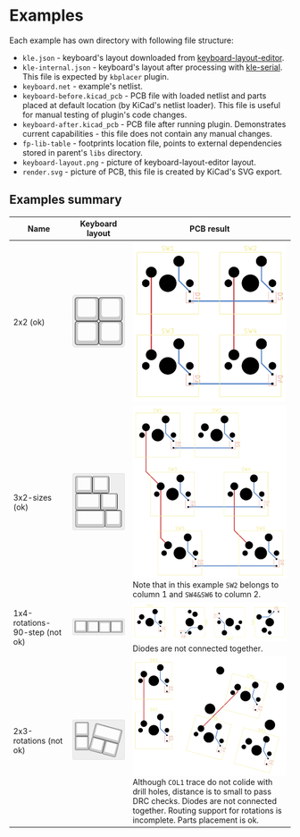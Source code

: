 # Examples

Each example has own directory with following file structure:

- `kle.json` - keyboard's layout downloaded from [keyboard-layout-editor](http://www.keyboard-layout-editor.com).
- `kle-internal.json` - keyboard's layout after processing with [kle-serial](https://github.com/ijprest/kle-serial).
  This file is expected by `kbplacer` plugin.
- `keyboard.net` - example's netlist.
- `keyboard-before.kicad_pcb` - PCB file with loaded netlist and parts placed
  at default location (by KiCad's netlist loader). This file is useful for manual
  testing of plugin's code changes.
- `keyboard-after.kicad_pcb` - PCB file after running plugin. Demonstrates
  current capabilities - this file does not contain any manual changes.
- `fp-lib-table` - footprints location file, points to external dependencies
  stored in parent's `libs` directory.
- `keyboard-layout.png` - picture of keyboard-layout-editor layout.
- `render.svg` - picture of PCB, this file is created by KiCad's SVG export.

## Examples summary

Name | Keyboard layout | PCB result
--- | --- | ---
2x2 (ok) | ![2x2-layout](./2x2/keyboard-layout.png) | ![2x2-after](./2x2/render.svg)
3x2-sizes (ok) | ![3x2-sizes-layout](./3x2-sizes/keyboard-layout.png) | ![3x2-sizes-after](./3x2-sizes/render.svg)<br/>Note that in this example `SW2` belongs to column 1 and `SW4&SW6` to column 2.
1x4-rotations-90-step (not ok) | ![1x4-rotations-90-step-layout](./1x4-rotations-90-step/keyboard-layout.png) | ![1x4-rotations-90-step-after](./1x4-rotations-90-step/render.svg)<br/>Diodes are not connected together.
2x3-rotations (not ok) | ![2x3-rotations-layout](./2x3-rotations/keyboard-layout.png) | ![2x3-rotations-after](./2x3-rotations/render.svg)<br/>Although `COL1` trace do not colide with drill holes, distance is to small to pass DRC checks. Diodes are not connected together. Routing support for rotations is incomplete. Parts placement is ok.
